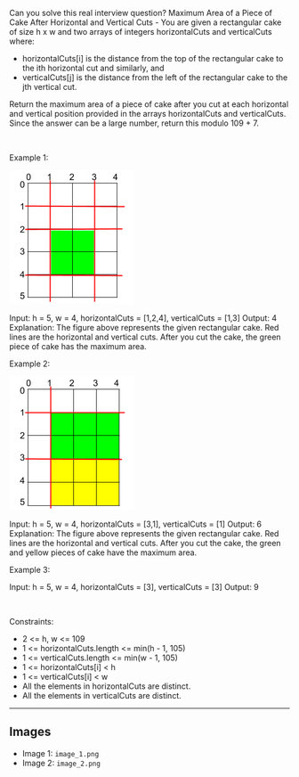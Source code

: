 Can you solve this real interview question? Maximum Area of a Piece of Cake After Horizontal and Vertical Cuts - You are given a rectangular cake of size h x w and two arrays of integers horizontalCuts and verticalCuts where:

 * horizontalCuts[i] is the distance from the top of the rectangular cake to the ith horizontal cut and similarly, and
 * verticalCuts[j] is the distance from the left of the rectangular cake to the jth vertical cut.

Return the maximum area of a piece of cake after you cut at each horizontal and vertical position provided in the arrays horizontalCuts and verticalCuts. Since the answer can be a large number, return this modulo 109 + 7.

 

Example 1:

![Example 1](./image_1.png)


Input: h = 5, w = 4, horizontalCuts = [1,2,4], verticalCuts = [1,3]
Output: 4 
Explanation: The figure above represents the given rectangular cake. Red lines are the horizontal and vertical cuts. After you cut the cake, the green piece of cake has the maximum area.


Example 2:

![Example 2](./image_2.png)


Input: h = 5, w = 4, horizontalCuts = [3,1], verticalCuts = [1]
Output: 6
Explanation: The figure above represents the given rectangular cake. Red lines are the horizontal and vertical cuts. After you cut the cake, the green and yellow pieces of cake have the maximum area.


Example 3:


Input: h = 5, w = 4, horizontalCuts = [3], verticalCuts = [3]
Output: 9


 

Constraints:

 * 2 <= h, w <= 109
 * 1 <= horizontalCuts.length <= min(h - 1, 105)
 * 1 <= verticalCuts.length <= min(w - 1, 105)
 * 1 <= horizontalCuts[i] < h
 * 1 <= verticalCuts[i] < w
 * All the elements in horizontalCuts are distinct.
 * All the elements in verticalCuts are distinct.

---

## Images

- Image 1: `image_1.png`
- Image 2: `image_2.png`

